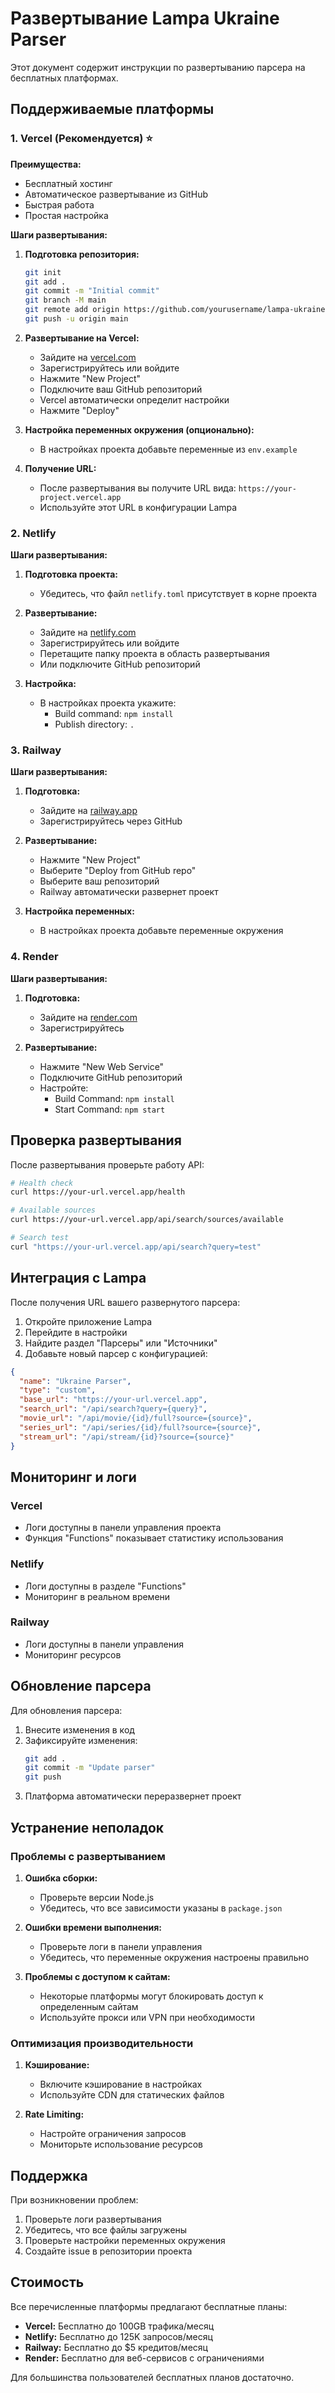 # Развертывание Lampa Ukraine Parser

Этот документ содержит инструкции по развертыванию парсера на бесплатных платформах.

## Поддерживаемые платформы

### 1. Vercel (Рекомендуется) ⭐

**Преимущества:**
- Бесплатный хостинг
- Автоматическое развертывание из GitHub
- Быстрая работа
- Простая настройка

**Шаги развертывания:**

1. **Подготовка репозитория:**
   ```bash
   git init
   git add .
   git commit -m "Initial commit"
   git branch -M main
   git remote add origin https://github.com/yourusername/lampa-ukraine-parser.git
   git push -u origin main
   ```

2. **Развертывание на Vercel:**
   - Зайдите на [vercel.com](https://vercel.com)
   - Зарегистрируйтесь или войдите
   - Нажмите "New Project"
   - Подключите ваш GitHub репозиторий
   - Vercel автоматически определит настройки
   - Нажмите "Deploy"

3. **Настройка переменных окружения (опционально):**
   - В настройках проекта добавьте переменные из `env.example`

4. **Получение URL:**
   - После развертывания вы получите URL вида: `https://your-project.vercel.app`
   - Используйте этот URL в конфигурации Lampa

### 2. Netlify

**Шаги развертывания:**

1. **Подготовка проекта:**
   - Убедитесь, что файл `netlify.toml` присутствует в корне проекта

2. **Развертывание:**
   - Зайдите на [netlify.com](https://netlify.com)
   - Зарегистрируйтесь или войдите
   - Перетащите папку проекта в область развертывания
   - Или подключите GitHub репозиторий

3. **Настройка:**
   - В настройках проекта укажите:
     - Build command: `npm install`
     - Publish directory: `.`

### 3. Railway

**Шаги развертывания:**

1. **Подготовка:**
   - Зайдите на [railway.app](https://railway.app)
   - Зарегистрируйтесь через GitHub

2. **Развертывание:**
   - Нажмите "New Project"
   - Выберите "Deploy from GitHub repo"
   - Выберите ваш репозиторий
   - Railway автоматически развернет проект

3. **Настройка переменных:**
   - В настройках проекта добавьте переменные окружения

### 4. Render

**Шаги развертывания:**

1. **Подготовка:**
   - Зайдите на [render.com](https://render.com)
   - Зарегистрируйтесь

2. **Развертывание:**
   - Нажмите "New Web Service"
   - Подключите GitHub репозиторий
   - Настройте:
     - Build Command: `npm install`
     - Start Command: `npm start`

## Проверка развертывания

После развертывания проверьте работу API:

```bash
# Health check
curl https://your-url.vercel.app/health

# Available sources
curl https://your-url.vercel.app/api/search/sources/available

# Search test
curl "https://your-url.vercel.app/api/search?query=test"
```

## Интеграция с Lampa

После получения URL вашего развернутого парсера:

1. Откройте приложение Lampa
2. Перейдите в настройки
3. Найдите раздел "Парсеры" или "Источники"
4. Добавьте новый парсер с конфигурацией:

```json
{
  "name": "Ukraine Parser",
  "type": "custom",
  "base_url": "https://your-url.vercel.app",
  "search_url": "/api/search?query={query}",
  "movie_url": "/api/movie/{id}/full?source={source}",
  "series_url": "/api/series/{id}/full?source={source}",
  "stream_url": "/api/stream/{id}?source={source}"
}
```

## Мониторинг и логи

### Vercel
- Логи доступны в панели управления проекта
- Функция "Functions" показывает статистику использования

### Netlify
- Логи доступны в разделе "Functions"
- Мониторинг в реальном времени

### Railway
- Логи доступны в панели управления
- Мониторинг ресурсов

## Обновление парсера

Для обновления парсера:

1. Внесите изменения в код
2. Зафиксируйте изменения:
   ```bash
   git add .
   git commit -m "Update parser"
   git push
   ```
3. Платформа автоматически переразвернет проект

## Устранение неполадок

### Проблемы с развертыванием

1. **Ошибка сборки:**
   - Проверьте версии Node.js
   - Убедитесь, что все зависимости указаны в `package.json`

2. **Ошибки времени выполнения:**
   - Проверьте логи в панели управления
   - Убедитесь, что переменные окружения настроены правильно

3. **Проблемы с доступом к сайтам:**
   - Некоторые платформы могут блокировать доступ к определенным сайтам
   - Используйте прокси или VPN при необходимости

### Оптимизация производительности

1. **Кэширование:**
   - Включите кэширование в настройках
   - Используйте CDN для статических файлов

2. **Rate Limiting:**
   - Настройте ограничения запросов
   - Мониторьте использование ресурсов

## Поддержка

При возникновении проблем:

1. Проверьте логи развертывания
2. Убедитесь, что все файлы загружены
3. Проверьте настройки переменных окружения
4. Создайте issue в репозитории проекта

## Стоимость

Все перечисленные платформы предлагают бесплатные планы:

- **Vercel:** Бесплатно до 100GB трафика/месяц
- **Netlify:** Бесплатно до 125K запросов/месяц
- **Railway:** Бесплатно до $5 кредитов/месяц
- **Render:** Бесплатно для веб-сервисов с ограничениями

Для большинства пользователей бесплатных планов достаточно. 
